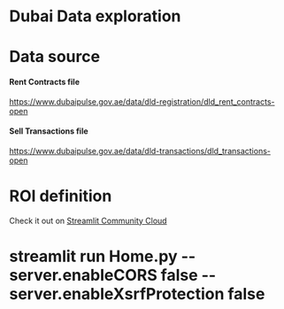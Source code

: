 # Dubai Data exploration

# Data source
#### Rent Contracts file
https://www.dubaipulse.gov.ae/data/dld-registration/dld_rent_contracts-open

#### Sell Transactions file
https://www.dubaipulse.gov.ae/data/dld-transactions/dld_transactions-open

# ROI definition

Check it out on [Streamlit Community Cloud](https://st-hello-app.streamlit.app/)

# streamlit run Home.py --server.enableCORS false --server.enableXsrfProtection false